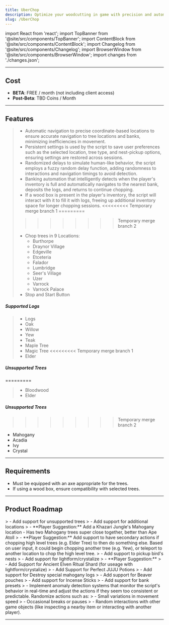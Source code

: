 ```yaml
---
title: UberChop
description: Optimize your woodcutting in game with precision and automation.
slug: /UberChop
---
```


import React from 'react';
import TopBanner from '@site/src/components/TopBanner';
import ContentBlock from '@site/src/components/ContentBlock';
import Changelog from '@site/src/components/Changelog';
import BrowserWindow from '@site/src/components/BrowserWindow';
import changes from './changes.json';


<TopBanner title="UberChop" version="v0.0.1" author="Uberith" skill="Woodcutting">
</TopBanner>

---

## Cost

<ContentBlock title="Cost">

 - **BETA**: FREE / month (not including client access)
 - **Post-Beta**: TBD Coins / Month

</ContentBlock>

---

## Features

<ContentBlock title="Features">

> - Automatic navigation to precise coordinate-based locations to ensure accurate navigation to tree locations and banks, minimizing inefficiencies in movement.
> - Persistent settings is used by the script to save user preferences such as the selected location, tree type, and nest-pickup options, ensuring settings are restored across sessions.
> - Randomized delays to simulate human-like behavior, the script employs a fuzzy random delay function, adding randomness to interactions and navigation timings to avoid detection.
> - Banking automation that intelligently detects when the player's inventory is full and automatically navigates to the nearest bank, deposits the logs, and returns to continue chopping.
> - If a wood box is present in the player's inventory, the script will interact with it to fill it with logs, freeing up additional inventory space for longer chopping sessions.
<<<<<<<<< Temporary merge branch 1
=========
> 
>>>>>>>>> Temporary merge branch 2
> - Chop trees in 9 Locations: 
>   - Burthorpe
>   - Draynor Village
>   - Edgeville
>   - Etceteria
>   - Falador
>   - Lumbridge
>   - Seer's Village
>   - Uzer
>   - Varrock
>   - Varrock Palace
> - Stop and Start Button


##### Supported Logs

> - Logs
> - Oak
> - Willow
> - Yew
> - Teak
> - Maple Tree
> - Magic Tree
<<<<<<<<< Temporary merge branch 1
> - Elder

##### Unsupported Trees

=========
> - Bloodwood
> - Elder

##### Unsupported Trees
>>>>>>>>> Temporary merge branch 2
- Mahogany
- Acadia
- Ivy
- Crystal

</ContentBlock>

---

## Requirements

<ContentBlock title="Requirements">

- Must be equipped with an axe appropriate for the trees.  
- If using a wood box, ensure compatibility with selected trees.  

</ContentBlock>

---

## Product Roadmap

<ContentBlock title="Product Roadmap">
> - Add support for unsupported trees
> - Add support for additional locations
>   - **Player Suggestion:** Add a Khazari Jungle's Mahogany location - Has two Mahogany trees super close together, better than Ape Atoll
> - **Player Suggestion:** Add support to have secondary actions if chopping high level trees (e.g. Elder Tree) to then do something else. Based on user input, it could begin chopping another tree (e.g. Yew), or teleport to another location to chop the high level tree.
> - Add support to pickup bird's nests
> - Add support for lightform/crystalize
> - **Player Suggestion:** 
>   - Add Support for Ancient Elven Ritual Shard (for useage with lightform/crystalize)
>   - Add Support for Perfect JUJU Potions
>   - Add support for Destroy special mahogany logs
>   - Add support for Beaver pouches
>   - Add support for Incense Sticks
> - Add support for bank presets
> - Implement anomaly detection systems that monitor the script's behavior in real-time and adjust the actions if they seem too consistent or predictable. Randomize actions such as:
>   - Small variations in movement speed
>   - Occasional breaks or pauses
>   - Random interactions with other game objects (like inspecting a nearby item or interacting with another player).
</ContentBlock>

---

<Changelog changes={changes} />
